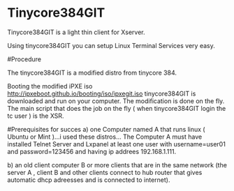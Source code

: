 # Tinycore384GIT

Tinycore384GIT is a light thin client for Xserver.

Using tinycore384GIT you can setup Linux Terminal Services very easy.

#Procedure

The tinycore384GIT is a modified distro from tinycore 384.

Booting the modified iPXE iso http://ipxeboot.github.io/booting/iso/ipxegit.iso  tinycore384GIT is downloaded and run on your computer. The modification is done on the fly. The main script that does the job on the fly ( when tinycore384GIT login the tc user ) is the XSR.

#Prerequisites for succes
a) one Computer named A that runs linux ( Ubuntu or Mint )...i used these distros...
The Computer A must have installed Telnet Server and Lxpanel at least one user with username=user01 and password=123456 and having ip addrees 192.168.1.111.

b) an old client computer B  or more clients that are in the same network (the server A , client B and other clients connect to hub router that gives automatic dhcp adreesses and is connected to internet).



 
